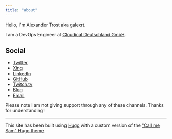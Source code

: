 ```yaml
---
title: "about"
---
```


Hello, I'm Alexander Trost aka galexrt.

I am a DevOps Engineer at [Cloudical Deutschland GmbH](https://cloudical.io/).

## Social

* [Twitter](https://twitter.com/galexrt)
* [Xing](https://www.xing.com/profile/Alexander_Trost18/cv)
* [LinkedIn](https://www.linkedin.com/in/alexander-trost/)
* [GitHub](https://github.com/galexrt)
* [Twitch.tv](https://twitch.tv/galexrt)
* [Blog](https://edenmal.moe/)
* [Email](mailto:galexrt@googlemail.com)

Please note I am not giving support through any of these channels. Thanks for understanding!

***

This site has been built using [Hugo](https://gohugo.io/) with a custom version of the ["Call me Sam" Hugo theme](https://github.com/victoriadrake/hugo-theme-sam).
